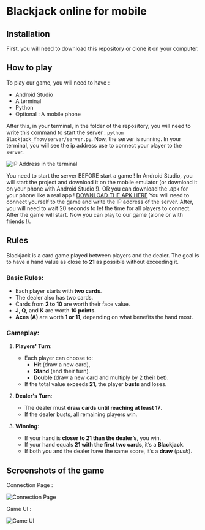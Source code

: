 # Blackjack online for mobile
## Installation

First, you will need to download this repository or clone it on your computer.

## How to play

To play our game, you will need to have :
- Android Studio
- A terminal
- Python
- Optional : A mobile phone

After this, in your terminal, in the folder of the repository, you will need to write this command to start the server : `python Blackjack_Ynov/server/server.py`.
Now, the server is running. In your terminal, you will see the ip address use to connect your player to the server.

![IP Address in the terminal](https://github.com/user-attachments/assets/8a61a9ff-e519-40c8-87df-82b82ce7883d)

You need to start the server BEFORE start a game !
In Android Studio, you will start the project and download it on the mobile emulator (or download it on your phone with Android Studio !).
OR you can download the .apk for your phone like a real app !
[DOWNLOAD THE APK HERE](/app/release/app-release.apk)
You will need to connect yourself to the game and write the IP address of the server.
After, you will need to wait 20 seconds to let the time for all players to connect. After the game will start.
Now you can play to our game (alone or with friends !).

## Rules 

Blackjack is a card game played between players and the dealer. The goal is to have a hand value as close to **21** as possible without exceeding it.

### Basic Rules:
- Each player starts with **two cards**.
- The dealer also has two cards.
- Cards from **2 to 10** are worth their face value.
- **J**, **Q**, and **K** are worth **10 points**.
- **Aces (A)** are worth **1 or 11**, depending on what benefits the hand most.

### Gameplay:
1. **Players' Turn**:
   - Each player can choose to:
     - **Hit** (draw a new card),
     - **Stand** (end their turn).
     - **Double** (draw a new card and multiply by 2 their bet).
   - If the total value exceeds **21**, the player **busts** and loses.

2. **Dealer's Turn**:
   - The dealer must **draw cards until reaching at least 17**.
   - If the dealer busts, all remaining players win.

3. **Winning**:
   - If your hand is **closer to 21 than the dealer’s**, you win.
   - If your hand equals **21 with the first two cards**, it’s a **Blackjack**.
   - If both you and the dealer have the same score, it’s a **draw** (*push*).
  
## Screenshots of the game

Connection Page : 

![Connection Page](https://github.com/user-attachments/assets/edec5a91-7415-4f19-a7f3-69030d60b94a)

Game UI :

![Game UI](https://github.com/user-attachments/assets/69bbfcaf-f47b-4f9f-9ea7-1ce7bb2f5ecc)
